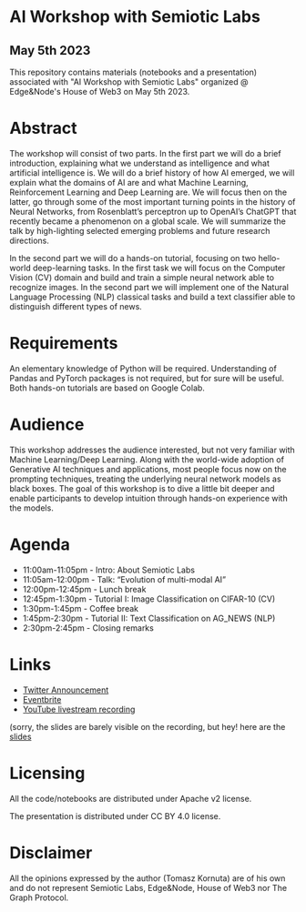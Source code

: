 # AI Workshop with Semiotic Labs
## May 5th 2023

This repository contains materials (notebooks and a presentation) associated with
"AI Workshop with Semiotic Labs" organized @ Edge&Node's House of Web3 on May 5th 2023.

# Abstract
The workshop will consist of two parts. In the first part we will do a brief introduction, explaining what we understand as intelligence and what artificial intelligence is. We will do a brief history of how AI emerged, we will explain what the domains of AI are and what Machine Learning, Reinforcement Learning and Deep Learning are. We will focus then on the latter, go through some of the most important turning points in the history of Neural Networks, from Rosenblatt’s perceptron up to OpenAI’s ChatGPT that recently became a phenomenon on a global scale. We will summarize the talk by high-lighting selected emerging problems and future research directions.

In the second part we will do a hands-on tutorial, focusing on two hello-world deep-learning tasks. In the first task we will focus on the Computer Vision (CV) domain and build and train a simple neural network able to recognize images. In the second part we will implement one of the Natural Language Processing (NLP) classical tasks and build a text classifier able to distinguish different types of news. 

# Requirements
An elementary knowledge of Python will be required. Understanding of Pandas and PyTorch packages is not required, but for sure will be useful. Both hands-on tutorials are based on Google Colab.

# Audience
This workshop addresses the audience interested, but not very familiar with Machine Learning/Deep Learning. Along with the world-wide adoption of Generative AI techniques and applications, most people focus now on the prompting techniques, treating the underlying neural network models as black boxes. The goal of this workshop is to dive a little bit deeper and enable participants to develop intuition through hands-on experience with the models.

# Agenda
* 11:00am-11:05pm - Intro: About Semiotic Labs
* 11:05am-12:00pm - Talk: “Evolution of multi-modal AI”
* 12:00pm-12:45pm - Lunch break
* 12:45pm-1:30pm - Tutorial I: Image Classification on CIFAR-10 (CV)
* 1:30pm-1:45pm - Coffee break
* 1:45pm-2:30pm - Tutorial II: Text Classification on AG_NEWS (NLP)
* 2:30pm-2:45pm - Closing remarks

# Links
* [Twitter Announcement](https://twitter.com/semioticlabs/status/1654200849319731200?s=20)
* [Eventbrite](https://www.eventbrite.com/e/ai-workshop-with-semiotic-labs-at-house-of-web3-tickets-621205070087)
* [YouTube livestream recording](https://www.youtube.com/live/R3jebOskbO4?feature=share&t=231)

(sorry, the slides are barely visible on the recording, but hey! here are the [slides](https://github.com/tkornuta-semiotic/2023-05-AI-workshop/blob/main/2023.05_AI_Workshop_with_Semiotic_Labs.pdf)

# Licensing
All the code/notebooks are distributed under Apache v2 license.

The presentation is distributed under CC BY 4.0 license.

# Disclaimer
All the opinions expressed by the author (Tomasz Kornuta) are of his own and do not represent Semiotic Labs, Edge&Node, House of Web3 nor The Graph Protocol.
